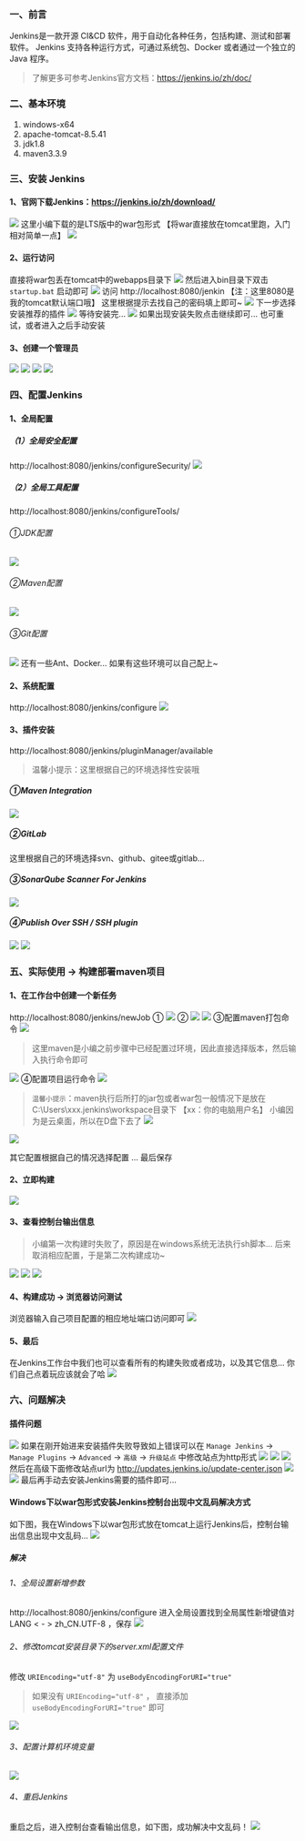 ﻿### 一、前言

Jenkins是一款开源 CI&CD 软件，用于自动化各种任务，包括构建、测试和部署软件。
Jenkins 支持各种运行方式，可通过系统包、Docker 或者通过一个独立的 Java 程序。

> 了解更多可参考Jenkins官方文档：https://jenkins.io/zh/doc/

### 二、基本环境

1. windows-x64
2. apache-tomcat-8.5.41
3. jdk1.8
4. maven3.3.9

### 三、安装 Jenkins

#### 1、官网下载Jenkins：https://jenkins.io/zh/download/

![](./images/06-安装Jenkins-Windows-20230912152431542.png)
这里小编下载的是LTS版中的war包形式 【将war直接放在tomcat里跑，入门相对简单一点】
![](./images/06-安装Jenkins-Windows-20230912152432117.png)

#### 2、运行访问

直接将war包丢在tomcat中的webapps目录下
![](./images/06-安装Jenkins-Windows-20230912152432152.png)
然后进入bin目录下双击 `startup.bat` 启动即可
![](./images/06-安装Jenkins-Windows-20230912152432186.png)
访问 http://localhost:8080/jenkin 【注：这里8080是我的tomcat默认端口哦】
这里根据提示去找自己的密码填上即可~
![](./images/06-安装Jenkins-Windows-20230912152432224.png)
下一步选择安装推荐的插件
![](./images/06-安装Jenkins-Windows-20230912152432262.png)
等待安装完...
![](./images/06-安装Jenkins-Windows-20230912152432314.png)
如果出现安装失败点击继续即可... 也可重试，或者进入之后手动安装

#### 3、创建一个管理员

![](./images/06-安装Jenkins-Windows-20230912152432357.png)
![](./images/06-安装Jenkins-Windows-20230912152432403.png)
![](./images/06-安装Jenkins-Windows-20230912152432433.png)
![](./images/06-安装Jenkins-Windows-20230912152432471.png)

### 四、配置Jenkins

#### 1、全局配置

##### （1）全局安全配置

http://localhost:8080/jenkins/configureSecurity/
![](./images/06-安装Jenkins-Windows-20230912152432505.png)

##### （2）全局工具配置

http://localhost:8080/jenkins/configureTools/

###### ①JDK配置

![](./images/06-安装Jenkins-Windows-20230912152432538.png)

###### ②Maven配置

![](./images/06-安装Jenkins-Windows-20230912152432583.png)

###### ③Git配置

![](./images/06-安装Jenkins-Windows-20230912152432644.png)
还有一些Ant、Docker... 如果有这些环境可以自己配上~

#### 2、系统配置

http://localhost:8080/jenkins/configure
![](./images/06-安装Jenkins-Windows-20230912152432684.png)

#### 3、插件安装

http://localhost:8080/jenkins/pluginManager/available

> 温馨小提示：这里根据自己的环境选择性安装哦

##### ①Maven Integration

![](./images/06-安装Jenkins-Windows-20230912152432725.png)

##### ②GitLab

这里根据自己的环境选择svn、github、gitee或gitlab...

##### ③SonarQube Scanner For Jenkins

![](./images/06-安装Jenkins-Windows-20230912152432759.png)

##### ④Publish Over SSH / SSH plugin

![](./images/06-安装Jenkins-Windows-20230912152432799.png)
![](./images/06-安装Jenkins-Windows-20230912152432834.png)

### 五、实际使用 -> 构建部署maven项目

#### 1、在工作台中创建一个新任务

http://localhost:8080/jenkins/newJob
①
![](./images/06-安装Jenkins-Windows-20230912152432877.png)
②
![](./images/06-安装Jenkins-Windows-20230912152432913.png)
![](./images/06-安装Jenkins-Windows-20230912152432952.png)
③配置maven打包命令
![](./images/06-安装Jenkins-Windows-20230912152433001.png)
> 这里maven是小编之前步骤中已经配置过环境，因此直接选择版本，然后输入执行命令即可

![](./images/06-安装Jenkins-Windows-20230912152433042.png)
④配置项目运行命令
![](./images/06-安装Jenkins-Windows-20230912152433090.png)
> `温馨小提示`：maven执行后所打的jar包或者war包一般情况下是放在C:\Users\xxx\.jenkins\workspace目录下 【xx：你的电脑用户名】
> 小编因为是云桌面，所以在D盘下去了
![](./images/06-安装Jenkins-Windows-20230912152433120.png)

![](./images/06-安装Jenkins-Windows-20230912152433158.png)

其它配置根据自己的情况选择配置 ... 最后保存

#### 2、立即构建

![](./images/06-安装Jenkins-Windows-20230912152433194.png)

#### 3、查看控制台输出信息

> 小编第一次构建时失败了，原因是在windows系统无法执行sh脚本... 后来取消相应配置，于是第二次构建成功~

![](./images/06-安装Jenkins-Windows-20230912152433228.png)
![](./images/06-安装Jenkins-Windows-20230912152433268.png)
![](./images/06-安装Jenkins-Windows-20230912152433319.png)

#### 4、构建成功 -> 浏览器访问测试

浏览器输入自己项目配置的相应地址端口访问即可
![](./images/06-安装Jenkins-Windows-20230912152433362.png)

#### 5、最后

在Jenkins工作台中我们也可以查看所有的构建失败或者成功，以及其它信息... 你们自己点着玩应该就会了哈
![](./images/06-安装Jenkins-Windows-20230912152433477.png)

### 六、问题解决

#### 插件问题

![](./images/06-安装Jenkins-Windows-20230912152433665.png)
如果在刚开始进来安装插件失败导致如上错误可以在 `Manage Jenkins` -> `Manage Plugins` -> `Advanced` -> `高级` -> `升级站点`
中修改站点为http形式
![](./images/06-安装Jenkins-Windows-20230912152433992.png)
![](./images/06-安装Jenkins-Windows-20230912152434083.png)
![](./images/06-安装Jenkins-Windows-20230912152434163.png)
然后在高级下面修改站点url为 http://updates.jenkins.io/update-center.json
![](./images/06-安装Jenkins-Windows-20230912152434244.png)
![](./images/06-安装Jenkins-Windows-20230912152434315.png)
最后再手动去安装Jenkins需要的插件即可...

#### Windows下以war包形式安装Jenkins控制台出现中文乱码解决方式

如下图，我在Windows下以war包形式放在tomcat上运行Jenkins后，控制台输出信息出现中文乱码...
![](./images/06-安装Jenkins-Windows-20230912152434553.png)

##### 解决

###### 1、全局设置新增参数

http://localhost:8080/jenkins/configure
进入全局设置找到全局属性新增键值对 LANG < - > zh_CN.UTF-8 ，保存
![](./images/06-安装Jenkins-Windows-20230912152434644.png)

###### 2、修改tomcat安装目录下的server.xml配置文件

修改 `URIEncoding="utf-8"` 为 `useBodyEncodingForURI="true"`


> 如果没有 `URIEncoding="utf-8"` ， 直接添加 `useBodyEncodingForURI="true"` 即可

![](./images/06-安装Jenkins-Windows-20230912152434722.png)

###### 3、配置计算机环境变量

![](./images/06-安装Jenkins-Windows-20230912152434805.png)

###### 4、重启Jenkins

重启之后，进入控制台查看输出信息，如下图，成功解决中文乱码！
![](./images/06-安装Jenkins-Windows-20230912152434889.png)

